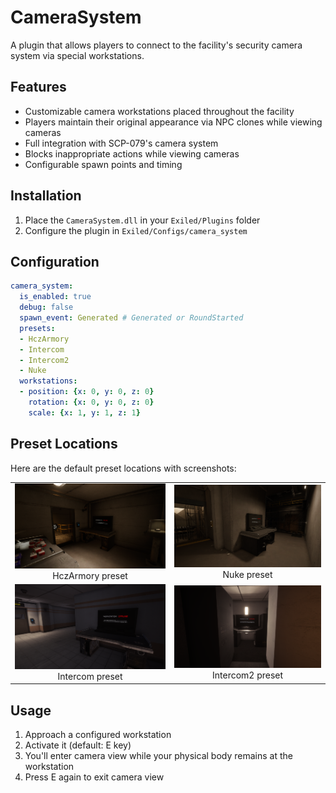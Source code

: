 ﻿# CameraSystem

A plugin that allows players to connect to the facility's security camera system via special workstations.

## Features

- Customizable camera workstations placed throughout the facility
- Players maintain their original appearance via NPC clones while viewing cameras
- Full integration with SCP-079's camera system
- Blocks inappropriate actions while viewing cameras
- Configurable spawn points and timing

## Installation

1. Place the `CameraSystem.dll` in your `Exiled/Plugins` folder
2. Configure the plugin in `Exiled/Configs/camera_system`

## Configuration

```yaml
camera_system:
  is_enabled: true
  debug: false
  spawn_event: Generated # Generated or RoundStarted
  presets:
  - HczArmory
  - Intercom
  - Intercom2
  - Nuke
  workstations:
  - position: {x: 0, y: 0, z: 0}
    rotation: {x: 0, y: 0, z: 0}
    scale: {x: 1, y: 1, z: 1}
```

## Preset Locations

Here are the default preset locations with screenshots:

<table>
  <tr>
    <td align="center">
      <img src=".github/images/presets/HczArmory.png" alt="HczArmory Workstation" style="max-width:100%; height:auto;"><br>
      HczArmory preset
    </td>
    <td align="center">
      <img src=".github/images/presets/Nuke.png" alt="Nuke Workstation" style="max-width:100%; height:auto;"><br>
      Nuke preset
    </td>
  </tr>
  <tr>
    <td align="center">
      <img src=".github/images/presets/Intercom.png" alt="Intercom Workstation" style="max-width:100%; height:auto;"><br>
      Intercom preset
    </td>
    <td align="center">
      <img src=".github/images/presets/Intercom2.png" alt="Intercom2 Workstation" style="max-width:100%; height:auto;"><br>
      Intercom2 preset
    </td>
  </tr>
</table>

## Usage

1. Approach a configured workstation
2. Activate it (default: E key)
3. You'll enter camera view while your physical body remains at the workstation
4. Press E again to exit camera view